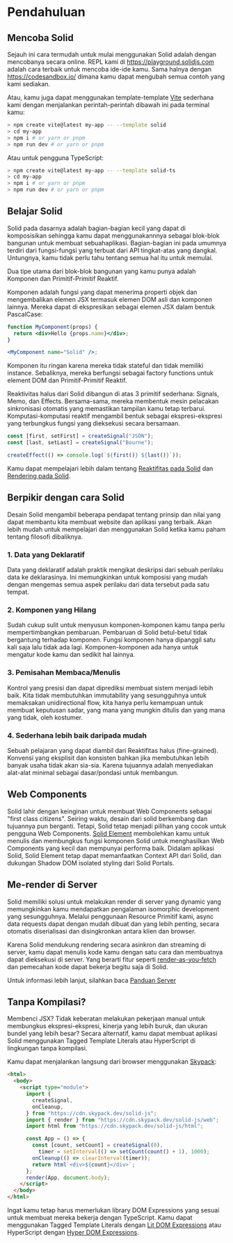 # Pendahuluan

## Mencoba Solid

Sejauh ini cara termudah untuk mulai menggunakan Solid adalah dengan mencobanya secara online. REPL kami di https://playground.solidjs.com adalah cara terbaik untuk mencoba ide-ide kamu. Sama halnya dengan https://codesandbox.io/ dimana kamu dapat mengubah semua contoh yang kami sediakan.

Atau, kamu juga dapat menggunakan template-template [Vite](https://vitejs.dev/) sederhana kami dengan menjalankan perintah-perintah dibawah ini pada terminal kamu:

```sh
> npm create vite@latest my-app -- --template solid
> cd my-app
> npm i # or yarn or pnpm
> npm run dev # or yarn or pnpm
```

Atau untuk pengguna TypeScript:

```sh
> npm create vite@latest my-app -- --template solid-ts
> cd my-app
> npm i # or yarn or pnpm
> npm run dev # or yarn or pnpm
```

## Belajar Solid

Solid pada dasarnya adalah bagian-bagian kecil yang dapat di komposisikan sehingga kamu dapat menggunakannnya sebagai blok-blok bangunan untuk membuat sebuahaplikasi. Bagian-bagian ini pada umumnya terdiri dari fungsi-fungsi yang terbuat dari API tingkat-atas yang dangkal. Untungnya, kamu tidak perlu tahu tentang semua hal itu untuk memulai.

Dua tipe utama dari blok-blok bangunan yang kamu punya adalah Komponen dan Primitif-Primitif Reaktif.

Komponen adalah fungsi yang dapat menerima properti objek dan mengembalikan elemen JSX termasuk elemen DOM asli dan komponen lainnya. Mereka dapat di ekspresikan sebagai elemen JSX dalam bentuk PascalCase: 

```jsx
function MyComponent(props) {
  return <div>Hello {props.name}</div>;
}

<MyComponent name="Solid" />;
```

Komponen itu ringan karena mereka tidak stateful dan tidak memiliki instance. Sebaliknya, mereka berfungsi sebagai factory functions untuk element DOM dan Primitif-Primitif Reaktif.

Reaktivitas halus dari Solid dibangun di atas 3 primitif sederhana: Signals, Memo, dan Effects. Bersama-sama, mereka membentuk mesin pelacakan sinkronisasi otomatis yang memastikan tampilan kamu tetap terbarui. Komputasi-komputasi reaktif mengambil bentuk sebagai ekspresi-ekspresi yang terbungkus fungsi yang dieksekusi secara bersamaan.

```js
const [first, setFirst] = createSignal("JSON");
const [last, setLast] = createSignal("Bourne");

createEffect(() => console.log(`${first()} ${last()}`));
```

Kamu dapat mempelajari lebih dalam tentang [Reaktifitas pada Solid](/guides/reactivity) dan [Rendering pada Solid](/guides/rendering).

## Berpikir dengan cara Solid

Desain Solid mengambil beberapa pendapat tentang prinsip dan nilai yang dapat membantu kita membuat website dan aplikasi yang terbaik. Akan lebih mudah untuk mempelajari dan menggunakan Solid ketika kamu paham tentang filosofi dibaliknya.

### 1. Data yang Deklaratif

Data yang deklaratif adalah praktik mengikat deskripsi dari sebuah perilaku data ke deklarasinya. Ini memungkinkan untuk komposisi yang mudah dengan mengemas semua aspek perilaku dari data tersebut pada satu tempat.

### 2. Komponen yang Hilang

Sudah cukup sulit untuk menyusun komponen-komponen kamu tanpa perlu mempertimbangkan pembaruan. Pembaruan di Solid betul-betul tidak bergantung terhadap komponen. Fungsi komponen hanya dipanggil satu kali saja lalu tidak ada lagi. Komponen-komponen ada hanya untuk mengatur kode kamu dan sedikit hal lainnya.

### 3. Pemisahan Membaca/Menulis

Kontrol yang presisi dan dapat diprediksi membuat sistem menjadi lebih baik. Kita tidak membutuhkan immutability yang sesungguhnya untuk memaksakan unidirectional flow, kita hanya perlu kemampuan untuk membuat keputusan sadar, yang mana yang mungkin ditulis dan yang mana yang tidak, oleh kostumer.

### 4. Sederhana lebih baik daripada mudah

Sebuah pelajaran yang dapat diambil dari Reaktifitas halus (fine-grained). Konvensi yang eksplisit dan konsisten bahkan jika membutuhkan lebih banyak usaha tidak akan sia-sia. Karena tujuannya adalah menyediakan alat-alat minimal sebagai dasar/pondasi untuk membangun.

## Web Components

Solid lahir dengan keinginan untuk membuat Web Components sebagai "first class citizens". Seiring waktu, desain dari solid berkembang dan tujuannya pun berganti. Tetapi, Solid tetap menjadi pilihan yang cocok untuk pengguna Web Components. [Solid Element](https://github.com/solidjs/solid/tree/main/packages/solid-element) membolehkan kamu untuk menulis dan membungkus fungsi komponen Solid untuk menghasilkan Web Components yang kecil dan mempunyai performa baik. Didalam aplikasi Solid, Solid Element tetap dapat memanfaatkan Context API dari Solid, dan dukungan Shadow DOM isolated styling dari Solid Portals. 

## Me-render di Server

Solid memiliki solusi untuk melakukan render di server yang dynamic yang memungkinkan kamu mendapatkan pengalaman isomorphic development yang sesungguhnya. Melalui penggunaan Resource Primitif kami, async data requests dapat dengan mudah dibuat dan yang lebih penting, secara otomatis diserialisasi dan disingkronkan antara klien dan browser.

Karena Solid mendukung rendering secara asinkron dan streaming di server, kamu dapat menulis kode kamu dengan satu cara dan membuatnya dapat dieksekusi di server. Yang berarti fitur seperti [render-as-you-fetch](https://reactjs.org/docs/concurrent-mode-suspense.html#approach-3-render-as-you-fetch-using-suspense) dan pemecahan kode dapat bekerja begitu saja di Solid.

Untuk informasi lebih lanjut, silahkan baca [Panduan Server](#rendering-di-server)

## Tanpa Kompilasi?

Membenci JSX? Tidak keberatan melakukan pekerjaan manual untuk membungkus ekspresi-ekspresi, kinerja yang lebih buruk, dan ukuran bundel yang lebih besar? Secara alternatif, kamu dapat membuat aplikasi Solid menggunakan Tagged Template Literals atau HyperScript di lingkungan tanpa kompilasi.

Kamu dapat menjalankan langsung dari browser menggunakan [Skypack](https://www.skypack.dev/):

```html
<html>
  <body>
    <script type="module">
      import {
        createSignal,
        onCleanup,
      } from "https://cdn.skypack.dev/solid-js";
      import { render } from "https://cdn.skypack.dev/solid-js/web";
      import html from "https://cdn.skypack.dev/solid-js/html";

      const App = () => {
        const [count, setCount] = createSignal(0),
          timer = setInterval(() => setCount(count() + 1), 1000);
        onCleanup(() => clearInterval(timer));
        return html`<div>${count}</div>`;
      };
      render(App, document.body);
    </script>
  </body>
</html>
```

Ingat kamu tetap harus memerlukan library DOM Expressions yang sesuai untuk membuat mereka bekerja dengan TypeScript. Kamu dapat menggunakan Tagged Template Literals dengan [Lit DOM Expressions](https://github.com/ryansolid/dom-expressions/tree/main/packages/lit-dom-expressions) atau HyperScript dengan [Hyper DOM Expressions](https://github.com/ryansolid/dom-expressions/tree/main/packages/hyper-dom-expressions).
